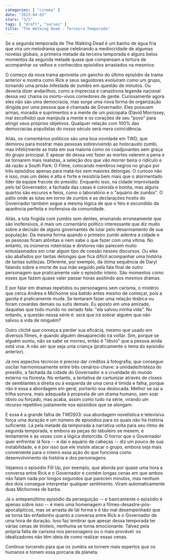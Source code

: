 ```yaml
---
categories: [ "cinema" ]
date: "2013-04-03"
stars: "3/5"
tags: [ "draft", "series" ]
title: "The Walking Dead - Terceira Temporada"
---
```

Se a segunda temporada de The Walking Dead é um banho de água fria
que vira um melodrama quase celebrando a mediocridade de algumas novelas
globais, a primeira metade da terceira temporada e alguns belos momentos
da segunda metade quase que compensam a tortura de acompanhar os velhos
e conhecidos episódios arrastados na mesmice.

O começo da nova trama aproveita um gancho do último episódio da
trama anterior e mostra como Rick e seus seguidores evoluíram como um
grupo, tomando uma prisão infestada de zumbis em questão de minutos. Ou
deveria dizer andarilhos, como a imprecisa e canastrona legenda nacional
dessa vez chama os morto-vivos comedores de gente. Curiosamente agora
eles não são uma democracia, mas surge uma nova forma de organização
dirigida por uma pessoa que é chamada de Governador. Eles possuem armas,
moradia e suprimentos e a mente de um psicopata (David Morrissey,
mal escolhido) que manipula a mente e os corações de seu "povo"
para atingir seus próprios objetivos. Qualquer relação com 100%
das democracias populistas do nosso século será mera coincidência.

Aliás, os comentários políticos são uma boa novidade em TWD, que
demorou para mostrar mais pessoas sobrevivendo ao holocausto zumbi, mas
infelizmente as trata em sua maioria como os coadjuvantes sem graça do
grupo principal. E apesar de dessa vez fazer as mortes valerem a pena
e se tornarem mais realistas, a seleção dos que vão morrer beira o
ridículo e dá razão a South Park: O Filme, colocando membros negros no
grupo por três episódios apenas para matá-los sem maiores delongas. O
curioso não é isso, mas um deles é alto e forte e resistiria bem mais
que o atormentado líder da equipe fracote do presídio. Enquanto isso,
na cidade improvisada pelo tal Governador, a fachada das casas é colorida
e bonita, mas alguns quartos são escuros e feios, como o laboratório
e o "aquário de zumbis". O pátio onde as lutas em torno de zumbis e as
declarações hostis do Governador também segue a mesma lógica de que
o feio é escondido da aparência perfeita e inofensiva da comunidade.

Aliás, a luta fingida com zumbis sem dentes, ensinando erroneamente
que são inofensivos, é mais um comentário político interessante
que diz muito sobre a decisão de alguns governantes de lutar pelo
desarmamento de sua população. Da mesma forma quando o primeiro
zumbi adentra a cidade e as pessoas ficam atônitas e nem sabe o que
fazer com uma vítima. No entanto, os inúmeros roteiristas e diretores
não parecem muito entusiasmados em criar algum tipo de coesão nesses
discursos. Ou eles são abafados por tantas delongas que fica difícil
acompanhar uma história de tantas sutilezas. Diferente, por exemplo,
da ótima sequência de Daryl falando sobre a morte de sua mãe seguido
pela fala final de outro personagem que praticamente vale o episódio
inteiro. São momentos como esses que fazem quase valer passar horas
assitindo aos mesmos dramas.

E por falar em dramas repetidos ou personagens sem carisma, o mistério
que cerca Andrea e Michonne soa batido antes mesmo de começar, pois a
garota é praticamente muda. Se tentaram fazer uma relação lésbica
ou foram covardes demais ou sutis demais. Eu aposto em uma amizade,
daquelas que todo mundo no seriado fala: "ela salvou minha vida". No
entanto, a questão nessa série é: será que irá sobrar alguém que
não salvou a vida de ninguém?

Outro clichê que começa a perder sua eficácia, mesmo que usado em
diversos filmes, é quando alguém desaparecido irá voltar. Sim, porque
se alguém sumiu, não se sabe se morreu, então é "óbvio" que a pessoa
ainda está viva. A não ser que seja uma criança (praticamente o tema
do episódio anterior).

Já nos aspectos técnicos é preciso dar créditos à fotografia,
que consegue oscilar harmoniosamente entre três cenários-chave:
a umidade/tristeza do presídio, a fachada da cidade do Governador e
a crueldade do mundo externo na floresta. No entanto, a tentativa de
cartunizar através de closes de semblantes à direita ou à esquerda de
uma cena é tímida e falha, porque não é essa a abordagem em geral,
portanto soa deslocada. Melhor se sai a trilha sonora, mais adequada
à proposta de um drama humano, sem soar óbvio ou forçado, mas acaba,
assim como tudo na série, virando um recurso repetitivo justamente nos
episódios que se alongam.

E essa é a grande falha de TWDS03: sua abordagem novelística e
televisiva força uma duração e um número de episódios para os quais
não há história suficiente. Lá pela metade da temporada a narrativa
volta para seu ritmo de segunda temporada, e embora as peças do tabuleiro
se mexem, é lentamente e às vezes com a lógica distorcida. O horror que
o Governador quer enfrentar lá fora -- e daí o aquário de cabeças --
diz um pouco de sua instabilidade, e é por isso que ele insiste atacar
o grupo, embora seja mais conveniente para o roteiro essa ação do que
funciona como desenvolvimento da história e dos personagens.

Vejamos o episódio Fill Up, por exemplo, que aborda por quase uma hora
a conversa entre Rick e o Governador e contém longas cenas em que ambos
não falam nada por longos segundos que parecem minutos, mas nenhum dos
dois consegue interpretar qualquer sentimento. Viram automaticamente
duas Michonnes de barba.

Já o antepenúltimo episódio da perseguição -- e basicamente
o episódio é apenas sobre isso -- é meio uma homenagem a
filmes-desastre-pós-apocalípticos, mas se arrasta de tal forma e é
tão mal desempenhado que se torna tão enfadonho quanto a conversa
entre Rick e o Governador de uma hora de duração. Isso faz lembrar que
apesar dessa temporada ter várias cenas de tiroteio, nenhuma se torna
emocionante. Talvez pela própria falta de carisma nos personagens ou o
mais provável: os idealizadores não têm ideia de como realizar essas
cenas.

Continuo torcendo para que os zumbis se tornem mais espertos que os
humanos e tomem essa porcaria de planeta.
